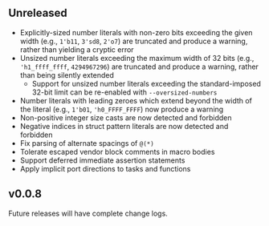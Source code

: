 ## Unreleased

* Explicitly-sized number literals with non-zero bits exceeding the given width
  (e.g., `1'b11`, `3'sd8`, `2'o7`) are truncated and produce a warning, rather
  than yielding a cryptic error
* Unsized number literals exceeding the maximum width of 32 bits (e.g.,
  `'h1_ffff_ffff`, `4294967296`) are truncated and produce a warning, rather
  than being silently extended
  * Support for unsized number literals exceeding the standard-imposed 32-bit
    limit can be re-enabled with `--oversized-numbers`
* Number literals with leading zeroes which extend beyond the width of the
  literal (e.g., `1'b01`, `'h0_FFFF_FFFF`) now produce a warning
* Non-positive integer size casts are now detected and forbidden
* Negative indices in struct pattern literals are now detected and forbidden
* Fix parsing of alternate spacings of `@(*)`
* Tolerate escaped vendor block comments in macro bodies
* Support deferred immediate assertion statements
* Apply implicit port directions to tasks and functions

## v0.0.8

Future releases will have complete change logs.
